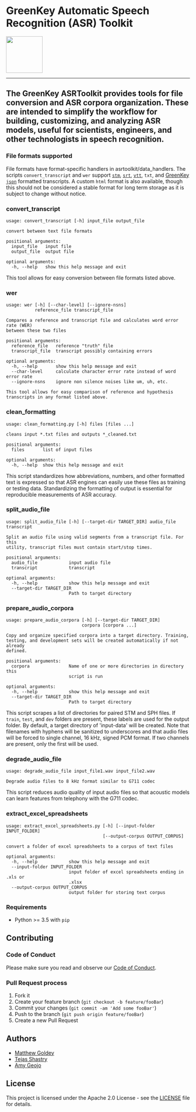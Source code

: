# GreenKey Automatic Speech Recognition (ASR) Toolkit

<img src="https://github.com/finos-voice/greenkey-voice-sdk/raw/master/logo/greenkey-logo.png" width="100" />

---

## The GreenKey ASRToolkit provides tools for file conversion and ASR corpora organization. These are intended to simplify the workflow for building, customizing, and analyzing ASR models, useful for scientists, engineers, and other technologists in speech recognition.

### File formats supported

File formats have format-specific handlers in asrtoolkit/data_handlers. The scripts `convert_transcript` and `wer` support [`stm`](http://www1.icsi.berkeley.edu/Speech/docs/sctk-1.2/infmts.htm), [`srt`](http://zuggy.wz.cz/), [`vtt`](https://w3c.github.io/webvtt/), `txt`, and [GreenKey `json`](https://transcription.greenkeytech.com/) formatted transcripts. A custom `html` format is also available, though this should not be considered a stable format for long term storage as it is subject to change without notice.

### convert_transcript 
```text
usage: convert_transcript [-h] input_file output_file

convert between text file formats

positional arguments:
  input_file   input file
  output_file  output file

optional arguments:
  -h, --help   show this help message and exit
```
This tool allows for easy conversion between file formats listed above.

### wer
```text
usage: wer [-h] [--char-level] [--ignore-nsns]
           reference_file transcript_file

Compares a reference and transcript file and calculates word error rate (WER)
between these two files

positional arguments:
  reference_file   reference "truth" file
  transcript_file  transcript possibly containing errors

optional arguments:
  -h, --help       show this help message and exit
  --char-level     calculate character error rate instead of word error rate
  --ignore-nsns    ignore non silence noises like um, uh, etc.

This tool allows for easy comparison of reference and hypothesis transcripts in any format listed above.
```

### clean_formatting 
```text
usage: clean_formatting.py [-h] files [files ...]

cleans input *.txt files and outputs *_cleaned.txt

positional arguments:
  files       list of input files

optional arguments:
  -h, --help  show this help message and exit

```
This script standardizes how abbreviations, numbers, and other formatted text is expressed so that ASR engines can easily use these files as training or testing data. Standardizing the formatting of output is essential for reproducible measurements of ASR accuracy.

### split_audio_file 
```text
usage: split_audio_file [-h] [--target-dir TARGET_DIR] audio_file transcript

Split an audio file using valid segments from a transcript file. For this
utility, transcript files must contain start/stop times.

positional arguments:
  audio_file            input audio file
  transcript            transcript

optional arguments:
  -h, --help            show this help message and exit
  --target-dir TARGET_DIR
                        Path to target directory
```

### prepare_audio_corpora
```text
usage: prepare_audio_corpora [-h] [--target-dir TARGET_DIR]
                             corpora [corpora ...]

Copy and organize specified corpora into a target directory. Training,
testing, and development sets will be created automatically if not already
defined.

positional arguments:
  corpora               Name of one or more directories in directory this
                        script is run

optional arguments:
  -h, --help            show this help message and exit
  --target-dir TARGET_DIR
                        Path to target directory
```
This script scrapes a list of directories for paired STM and SPH files. If `train`, `test`, and `dev` folders are present, these labels are used for the output folder. By default, a target directory of 'input-data' will be created. Note that filenames with hyphens will be sanitized to underscores and that audio files will be forced to single channel, 16 kHz, signed PCM format. If two channels are present, only the first will be used.

### degrade_audio_file 
```text
usage: degrade_audio_file input_file1.wav input_file2.wav

Degrade audio files to 8 kHz format similar to G711 codec
```
This script reduces audio quality of input audio files so that acoustic models can learn features from telephony with the G711 codec.

### extract_excel_spreadsheets

```text
usage: extract_excel_spreadsheets.py [-h] [--input-folder INPUT_FOLDER]
                                     [--output-corpus OUTPUT_CORPUS]

convert a folder of excel spreadsheets to a corpus of text files

optional arguments:
  -h, --help            show this help message and exit
  --input-folder INPUT_FOLDER
                        input folder of excel spreadsheets ending in .xls or
                        .xlsx
  --output-corpus OUTPUT_CORPUS
                        output folder for storing text corpus
```

### Requirements

- Python >= 3.5 with `pip`

## Contributing

### Code of Conduct

Please make sure you read and observe our [Code of Conduct](https://raw.githubusercontent.com/finos-voice/greenkey-asrtoolkit/master/CODE_OF_CONDUCT.md).

### Pull Request process

1. Fork it
1. Create your feature branch (`git checkout -b feature/fooBar`)
1. Commit your changes (`git commit -am 'Add some fooBar'`)
1. Push to the branch (`git push origin feature/fooBar`)
1. Create a new Pull Request

## Authors

- [Matthew Goldey](https://github.com/mgoldey)
- [Tejas Shastry](https://github.com/tshastry)
- [Amy Geojo](https://github.com/ageojo)

## License

This project is licensed under the Apache 2.0 License - see the [LICENSE](https://raw.githubusercontent.com/finos-voice/greenkey-asrtoolkit/master/LICENSE) file for details.
